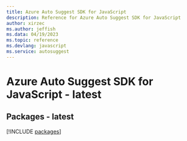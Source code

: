 ```yaml
---
title: Azure Auto Suggest SDK for JavaScript
description: Reference for Azure Auto Suggest SDK for JavaScript
author: xirzec
ms.author: jeffish
ms.data: 04/19/2023
ms.topic: reference
ms.devlang: javascript
ms.service: autosuggest
---
```

# Azure Auto Suggest SDK for JavaScript - latest
## Packages - latest
[!INCLUDE [packages](auto-suggest-index.md)]